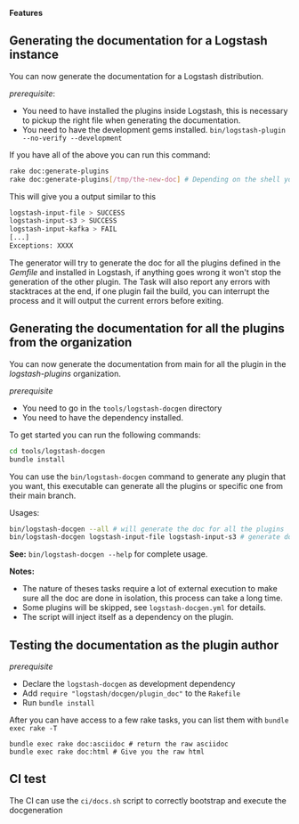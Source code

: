 **Features**

## Generating the documentation for a Logstash instance

You can now generate the documentation for a Logstash distribution.

*prerequisite*:

- You need to have installed the plugins inside Logstash, this is necessary to pickup the right file when generating the documentation.
- You need to have the development gems installed. `bin/logstash-plugin --no-verify --development`

If you have all of the above you can run this command:

```sh
rake doc:generate-plugins
rake doc:generate-plugins[/tmp/the-new-doc] # Depending on the shell you are using you might need to quote the task name, like this rake "doc:generate-plugins[/tmp/new-doc]"
```

This will give you a output similar to this

```sh
logstash-input-file > SUCCESS
logstash-input-s3 > SUCCESS
logstash-input-kafka > FAIL
[...]
Exceptions: XXXX
```

The generator will try to generate the doc for all the plugins defined in the *Gemfile* and installed in Logstash, if anything goes wrong it won't
stop the generation of the other plugin. The Task will also report any errors with stacktraces at the end, if one plugin fail the build,
you can interrupt the process and it will output the current errors before exiting.


## Generating the documentation for all the plugins from the organization

You can now generate the documentation from main for all the plugin in the *logstash-plugins* organization.

*prerequisite*

- You need to go in the `tools/logstash-docgen` directory
- You need to have the dependency installed.

 To get started you can run the following commands:

 ```sh
 cd tools/logstash-docgen
 bundle install
 ```

You can use the `bin/logstash-docgen` command to generate any plugin that you want, this executable can generate all the plugins or specific one from their main branch.

Usages:

```sh
bin/logstash-docgen --all # will generate the doc for all the plugins
bin/logstash-docgen logstash-input-file logstash-input-s3 # generate doc for 2 plugins
```

**See:** `bin/logstash-docgen --help` for complete usage.

**Notes:**
- The nature of theses tasks require a lot of external execution to make sure all the doc are done in isolation, this process can take a long time.
- Some plugins will be skipped, see `logstash-docgen.yml` for details.
- The script will inject itself as a dependency on the plugin.


## Testing the documentation as the plugin author

*prerequisite*

- Declare the `logstash-docgen` as development dependency
- Add `require "logstash/docgen/plugin_doc"` to the `Rakefile`
- Run `bundle install`

After you can have access to a few rake tasks, you can list them with `bundle exec rake -T`

```
bundle exec rake doc:asciidoc # return the raw asciidoc
bundle exec rake doc:html # Give you the raw html
```

## CI test

The CI can use the `ci/docs.sh` script to correctly bootstrap and execute the docgeneration


